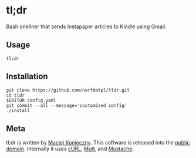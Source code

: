 tl;dr
=====

Bash oneliner that sends Instapaper articles to Kindle using Gmail.


Usage
-----

    tl;dr


Installation
------------

    git clone https://github.com/narfdotpl/tldr.git
    cd tldr
    $EDITOR config.yaml
    git commit --all --message='customized config'
    ./install


Meta
----

tl;dr is written by [Maciej Konieczny][].  This software is released
into the [public domain][].  Internally it uses [cURL][], [Mutt][], and
[Mustache][].

  [Maciej Konieczny]: http://narf.pl/
  [public domain]: http://unlicense.org/
  [cURL]: http://curl.haxx.se/
  [Mutt]: http://www.mutt.org/
  [Mustache]: http://mustache.github.com/
